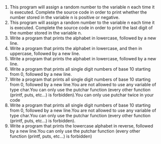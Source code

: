 1. This program will assign a random number to the variable n each time it is executed. Complete the source code in order to print whether the number stored in the variable n is positive or negative.
2. This program will assign a random number to the variable n each time it is executed. Complete the source code in order to print the last digit of the number stored in the variable n.
3. Write a program that prints the alphabet in lowercase, followed by a new line.
4. Write a program that prints the alphabet in lowercase, and then in uppercase, followed by a new line.
5. Write a program that prints the alphabet in lowercase, followed by a new line.
6. Write a program that prints all single digit numbers of base 10 starting from 0, followed by a new line.
7. Write a program that prints all single digit numbers of base 10 starting from 0, followed by a new line.You are not allowed to use any variable of type char.You can only use the putchar function (every other function (printf, puts, etc…) is forbidden).You can only use putchar twice in your code
8. Write a program that prints all single digit numbers of base 10 starting from 0, followed by a new line.You are not allowed to use any variable of type char.You can only use the putchar function (every other function (printf, puts, etc…) is forbidden).
9. Write a program that prints the lowercase alphabet in reverse, followed by a new line.You can only use the putchar function (every other function (printf, puts, etc…) is forbidden)
